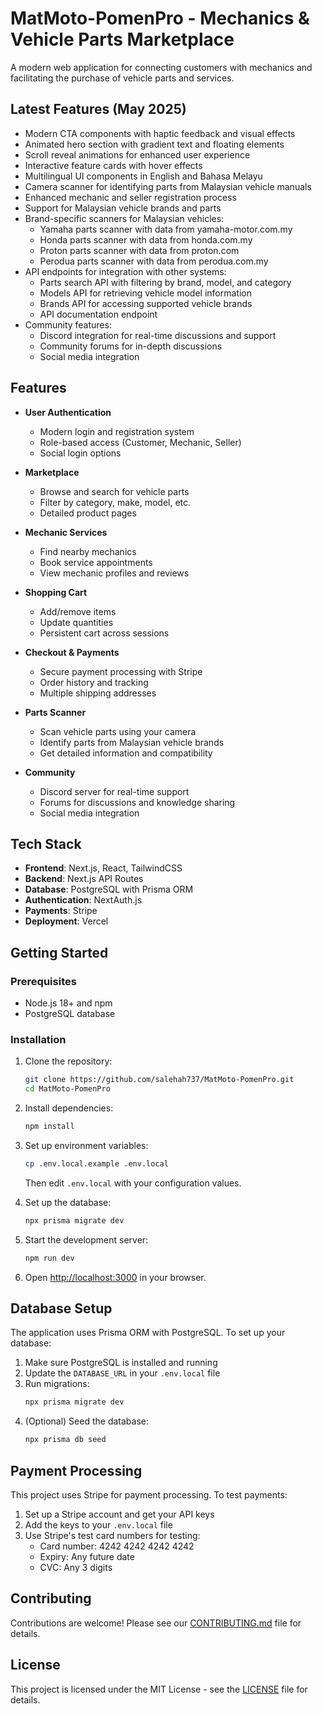# MatMoto-PomenPro - Mechanics & Vehicle Parts Marketplace

A modern web application for connecting customers with mechanics and facilitating the purchase of vehicle parts and services.

## Latest Features (May 2025)

- Modern CTA components with haptic feedback and visual effects
- Animated hero section with gradient text and floating elements
- Scroll reveal animations for enhanced user experience
- Interactive feature cards with hover effects
- Multilingual UI components in English and Bahasa Melayu
- Camera scanner for identifying parts from Malaysian vehicle manuals
- Enhanced mechanic and seller registration process
- Support for Malaysian vehicle brands and parts
- Brand-specific scanners for Malaysian vehicles:
  - Yamaha parts scanner with data from yamaha-motor.com.my
  - Honda parts scanner with data from honda.com.my
  - Proton parts scanner with data from proton.com
  - Perodua parts scanner with data from perodua.com.my
- API endpoints for integration with other systems:
  - Parts search API with filtering by brand, model, and category
  - Models API for retrieving vehicle model information
  - Brands API for accessing supported vehicle brands
  - API documentation endpoint
- Community features:
  - Discord integration for real-time discussions and support
  - Community forums for in-depth discussions
  - Social media integration

## Features

- **User Authentication**
  - Modern login and registration system
  - Role-based access (Customer, Mechanic, Seller)
  - Social login options

- **Marketplace**
  - Browse and search for vehicle parts
  - Filter by category, make, model, etc.
  - Detailed product pages

- **Mechanic Services**
  - Find nearby mechanics
  - Book service appointments
  - View mechanic profiles and reviews

- **Shopping Cart**
  - Add/remove items
  - Update quantities
  - Persistent cart across sessions

- **Checkout & Payments**
  - Secure payment processing with Stripe
  - Order history and tracking
  - Multiple shipping addresses

- **Parts Scanner**
  - Scan vehicle parts using your camera
  - Identify parts from Malaysian vehicle brands
  - Get detailed information and compatibility

- **Community**
  - Discord server for real-time support
  - Forums for discussions and knowledge sharing
  - Social media integration

## Tech Stack

- **Frontend**: Next.js, React, TailwindCSS
- **Backend**: Next.js API Routes
- **Database**: PostgreSQL with Prisma ORM
- **Authentication**: NextAuth.js
- **Payments**: Stripe
- **Deployment**: Vercel

## Getting Started

### Prerequisites

- Node.js 18+ and npm
- PostgreSQL database

### Installation

1. Clone the repository:
   ```bash
   git clone https://github.com/salehah737/MatMoto-PomenPro.git
   cd MatMoto-PomenPro
   ```

2. Install dependencies:
   ```bash
   npm install
   ```

3. Set up environment variables:
   ```bash
   cp .env.local.example .env.local
   ```
   Then edit `.env.local` with your configuration values.

4. Set up the database:
   ```bash
   npx prisma migrate dev
   ```

5. Start the development server:
   ```bash
   npm run dev
   ```

6. Open [http://localhost:3000](http://localhost:3000) in your browser.

## Database Setup

The application uses Prisma ORM with PostgreSQL. To set up your database:

1. Make sure PostgreSQL is installed and running
2. Update the `DATABASE_URL` in your `.env.local` file
3. Run migrations:
   ```bash
   npx prisma migrate dev
   ```
4. (Optional) Seed the database:
   ```bash
   npx prisma db seed
   ```

## Payment Processing

This project uses Stripe for payment processing. To test payments:

1. Set up a Stripe account and get your API keys
2. Add the keys to your `.env.local` file
3. Use Stripe's test card numbers for testing:
   - Card number: 4242 4242 4242 4242
   - Expiry: Any future date
   - CVC: Any 3 digits

## Contributing

Contributions are welcome! Please see our [CONTRIBUTING.md](CONTRIBUTING.md) file for details.

## License

This project is licensed under the MIT License - see the [LICENSE](LICENSE) file for details.